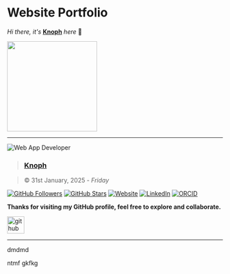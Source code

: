 # Website Portfolio

*Hi there, it's* **[Knoph](https://github.com/Knoph1)** *here* 👋

<img src="https://media2.giphy.com/media/v1.Y2lkPTc5MGI3NjExYndwd2dlYThvczl0ZXc3cjduMzNjZ3lyNnljZnpldDdsM2IwdTdieCZlcD12MV9pbnRlcm5hbF9naWZfYnlfaWQmY3Q9Zw/jBOOXxSJfG8kqMxT11/giphy.gif" height="210">

---

![Web App Developer](https://img.shields.io/badge/Developed%20By%20%3A-Knoph%20Ayieko)

> ### [Knoph](https://github.com/Knoph1)

> © 31st January, 2025 - *Friday*

[![GitHub Followers](https://img.shields.io/github/followers/Knoph1?style=social)](https://github.com/Knoph1)
[![GitHub Stars](https://img.shields.io/github/stars/Knoph1?style=social)](https://github.com/Knoph1)
[![Website](https://img.shields.io/badge/Website-Knoph1-blue?style=flat&logo=web)](https://github.com/Knoph1)
[![LinkedIn](https://img.shields.io/badge/LinkedIn-Knoph%20Ayieko-blue?style=flat&logo=linkedin)](https://linkedin.com/in/knoph-ayieko-83464918a)
[![ORCID](https://img.shields.io/badge/ORCID-0009--0001--3787--513X-green?style=flat&logo=orcid)](https://orcid.org/0009-0001-3787-513X)

**Thanks for visiting my GitHub profile, feel free to explore and collaborate.**

<div align="left">
  <p>
    <a href="https://github.com/Knoph1">
      <img src='https://cdn.jsdelivr.net/npm/simple-icons@3.0.1/icons/github.svg' alt='github' height='40'>
    </a>
  </p>
</div>

---

dmdmd

ntmf
gkfkg

